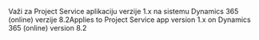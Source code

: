 <span data-ttu-id="5e464-101">Važi za Project Service aplikaciju verzije 1.x na sistemu Dynamics 365 (online) verzije 8.2</span><span class="sxs-lookup"><span data-stu-id="5e464-101">Applies to Project Service app version 1.x on Dynamics 365 (online) version 8.2</span></span>



